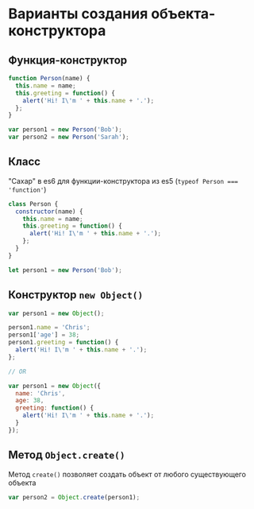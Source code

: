 # Варианты создания объекта-конструктора


## Функция-конструктор

```js
function Person(name) {
  this.name = name;
  this.greeting = function() {
    alert('Hi! I\'m ' + this.name + '.');
  };
}

var person1 = new Person('Bob');
var person2 = new Person('Sarah');
```


## Класс

"Сахар" в es6 для функции-конструктора из es5 (`typeof Person === 'function'`)

```js
class Person {
  constructor(name) {
    this.name = name;
    this.greeting = function() {
      alert('Hi! I\'m ' + this.name + '.');
    };
  }
}

let person1 = new Person('Bob');
```

## Конструктор `new Object()`

```js
var person1 = new Object();

person1.name = 'Chris';
person1['age'] = 38;
person1.greeting = function() {
  alert('Hi! I\'m ' + this.name + '.');
};

// OR

var person1 = new Object({
  name: 'Chris',
  age: 38,
  greeting: function() {
    alert('Hi! I\'m ' + this.name + '.');
  }
});
```

## Метод `Object.create()`

Метод `create()` позволяет создать объект от любого существующего объекта

```js
var person2 = Object.create(person1);
```